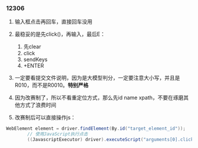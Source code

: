 ### 12306

1. 输入框点击再回车，直接回车没用
2. 最稳妥的是先click()，再输入，最后E：
   1. 先clear
   2. click
   3. sendKeys
   4. +ENTER

3. 一定要看提交文件说明，因为是大模型判分，一定要注意大小写，并且是R010，而不是R0010。**特别严格**
4. 因为改赛制了，所以不看重定位方式，那么先id name xpath，不要在琢磨其他方式了浪费时间
5. 改赛制后可以直接操作js：

```java
WebElement element = driver.findElement(By.id("target_element_id"));
        // 使用JavaScript执行点击
        ((JavascriptExecutor) driver).executeScript("arguments[0].click();", element);
```

